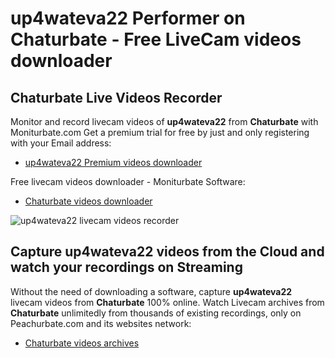 # up4wateva22 Performer on Chaturbate - Free LiveCam videos downloader

## Chaturbate Live Videos Recorder

Monitor and record livecam videos of **up4wateva22** from **Chaturbate** with Moniturbate.com
Get a premium trial for free by just and only registering with your Email address:
* [up4wateva22 Premium videos downloader](https://moniturbate.com/request-demo-licence-key.html)

Free livecam videos downloader - Moniturbate Software:
* [Chaturbate videos downloader](https://moniturbate.com/moniturbate-download-software.html)

![up4wateva22 livecam videos recorder](https://peachurnet.com/templates/moniturbate-software.png)


## Capture up4wateva22 videos from the Cloud and watch your recordings on Streaming

Without the need of downloading a software, capture **up4wateva22** livecam videos from **Chaturbate** 100% online.
Watch Livecam archives from **Chaturbate** unlimitedly from thousands of existing recordings, only on Peachurbate.com and its websites network:
* [Chaturbate videos archives](https://peachurnet.com/)
